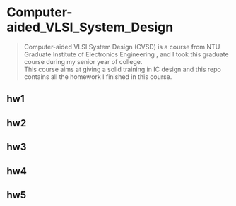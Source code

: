 # Computer-aided_VLSI_System_Design
> Computer-aided VLSI System Design (CVSD) is a course from NTU Graduate Institute of Electronics Engineering , and I took this graduate course during my senior year of college.  
> This course aims at giving a solid training in IC design and this repo contains all the homework I finished in this course.

## hw1
## hw2
## hw3
## hw4
## hw5   
  
